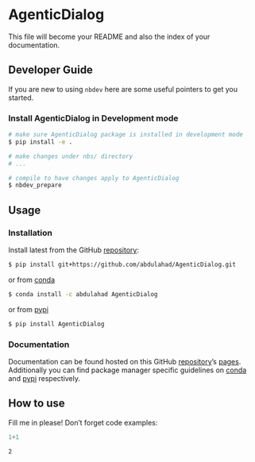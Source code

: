 # AgenticDialog


<!-- WARNING: THIS FILE WAS AUTOGENERATED! DO NOT EDIT! -->

This file will become your README and also the index of your
documentation.

## Developer Guide

If you are new to using `nbdev` here are some useful pointers to get you
started.

### Install AgenticDialog in Development mode

``` sh
# make sure AgenticDialog package is installed in development mode
$ pip install -e .

# make changes under nbs/ directory
# ...

# compile to have changes apply to AgenticDialog
$ nbdev_prepare
```

## Usage

### Installation

Install latest from the GitHub
[repository](https://github.com/abdulahad/AgenticDialog):

``` sh
$ pip install git+https://github.com/abdulahad/AgenticDialog.git
```

or from [conda](https://anaconda.org/abdulahad/AgenticDialog)

``` sh
$ conda install -c abdulahad AgenticDialog
```

or from [pypi](https://pypi.org/project/AgenticDialog/)

``` sh
$ pip install AgenticDialog
```

### Documentation

Documentation can be found hosted on this GitHub
[repository](https://github.com/abdulahad/AgenticDialog)’s
[pages](https://abdulahad.github.io/AgenticDialog/). Additionally you
can find package manager specific guidelines on
[conda](https://anaconda.org/abdulahad/AgenticDialog) and
[pypi](https://pypi.org/project/AgenticDialog/) respectively.

## How to use

Fill me in please! Don’t forget code examples:

``` python
1+1
```

    2
